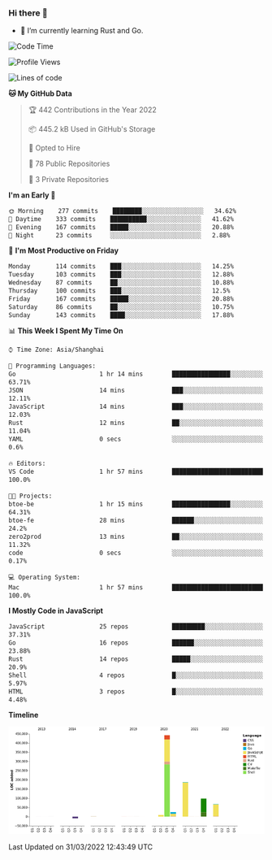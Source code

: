 ### Hi there 👋

- 🌱 I’m currently learning Rust and Go.

<!--START_SECTION:waka-->
![Code Time](http://img.shields.io/badge/Code%20Time-314%20hrs%2011%20mins-blue)

![Profile Views](http://img.shields.io/badge/Profile%20Views-0-blue)

![Lines of code](https://img.shields.io/badge/From%20Hello%20World%20I%27ve%20Written-826%20Thousand%20lines%20of%20code-blue)

**🐱 My GitHub Data** 

> 🏆 442 Contributions in the Year 2022
 > 
> 📦 445.2 kB Used in GitHub's Storage 
 > 
> 💼 Opted to Hire
 > 
> 📜 78 Public Repositories 
 > 
> 🔑 3 Private Repositories  
 > 
**I'm an Early 🐤** 

```text
🌞 Morning    277 commits    ████████░░░░░░░░░░░░░░░░░   34.62% 
🌆 Daytime    333 commits    ██████████░░░░░░░░░░░░░░░   41.62% 
🌃 Evening    167 commits    █████░░░░░░░░░░░░░░░░░░░░   20.88% 
🌙 Night      23 commits     ░░░░░░░░░░░░░░░░░░░░░░░░░   2.88%

```
📅 **I'm Most Productive on Friday** 

```text
Monday       114 commits    ███░░░░░░░░░░░░░░░░░░░░░░   14.25% 
Tuesday      103 commits    ███░░░░░░░░░░░░░░░░░░░░░░   12.88% 
Wednesday    87 commits     ██░░░░░░░░░░░░░░░░░░░░░░░   10.88% 
Thursday     100 commits    ███░░░░░░░░░░░░░░░░░░░░░░   12.5% 
Friday       167 commits    █████░░░░░░░░░░░░░░░░░░░░   20.88% 
Saturday     86 commits     ██░░░░░░░░░░░░░░░░░░░░░░░   10.75% 
Sunday       143 commits    ████░░░░░░░░░░░░░░░░░░░░░   17.88%

```


📊 **This Week I Spent My Time On** 

```text
⌚︎ Time Zone: Asia/Shanghai

💬 Programming Languages: 
Go                       1 hr 14 mins        ████████████████░░░░░░░░░   63.71% 
JSON                     14 mins             ███░░░░░░░░░░░░░░░░░░░░░░   12.11% 
JavaScript               14 mins             ███░░░░░░░░░░░░░░░░░░░░░░   12.03% 
Rust                     12 mins             ██░░░░░░░░░░░░░░░░░░░░░░░   11.04% 
YAML                     0 secs              ░░░░░░░░░░░░░░░░░░░░░░░░░   0.6%

🔥 Editors: 
VS Code                  1 hr 57 mins        █████████████████████████   100.0%

🐱‍💻 Projects: 
btoe-be                  1 hr 15 mins        ████████████████░░░░░░░░░   64.31% 
btoe-fe                  28 mins             ██████░░░░░░░░░░░░░░░░░░░   24.2% 
zero2prod                13 mins             ██░░░░░░░░░░░░░░░░░░░░░░░   11.32% 
code                     0 secs              ░░░░░░░░░░░░░░░░░░░░░░░░░   0.17%

💻 Operating System: 
Mac                      1 hr 57 mins        █████████████████████████   100.0%

```

**I Mostly Code in JavaScript** 

```text
JavaScript               25 repos            █████████░░░░░░░░░░░░░░░░   37.31% 
Go                       16 repos            ██████░░░░░░░░░░░░░░░░░░░   23.88% 
Rust                     14 repos            █████░░░░░░░░░░░░░░░░░░░░   20.9% 
Shell                    4 repos             █░░░░░░░░░░░░░░░░░░░░░░░░   5.97% 
HTML                     3 repos             █░░░░░░░░░░░░░░░░░░░░░░░░   4.48%

```


**Timeline**

![Chart not found](https://raw.githubusercontent.com/elton/elton/main/charts/bar_graph.png) 


 Last Updated on 31/03/2022 12:43:49 UTC
<!--END_SECTION:waka-->

<!--
**elton/elton** is a ✨ _special_ ✨ repository because its `README.md` (this file) appears on your GitHub profile.

Here are some ideas to get you started:

- 🔭 I’m currently working on ...
- 🌱 I’m currently learning ...
- 👯 I’m looking to collaborate on ...
- 🤔 I’m looking for help with ...
- 💬 Ask me about ...
- 📫 How to reach me: ...
- 😄 Pronouns: ...
- ⚡ Fun fact: ...
-->
